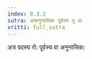 ```yaml
---
index: 8.3.2
sutra: अत्रानुनासिकः पूर्वस्य तु वा
vritti: full_sutra
---
```


अत्र पदस्य रो: पूर्वस्य वा अनुनासिक: 